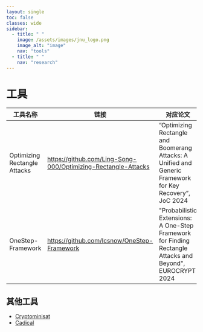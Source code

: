 ```yaml
---
layout: single
toc: false
classes: wide
sidebar:
  - title: " "
    image: /assets/images/jnu_logo.png
    image_alt: "image"
    nav: "tools"
  - title: " "
    nav: "research"
---
```


# 工具

|工具名称|链接|对应论文|功能|
|-|-|-|-|
|Optimizing Rectangle Attacks|https://github.com/Ling-Song-000/Optimizing-Rectangle-Attacks|”Optimizing Rectangle and Boomerang Attacks: A Unified and Generic Framework for Key Recovery”, JoC 2024|给定区分器，搜索最优Rectangle攻击|
|OneStep-Framework|https://github.com/Icsnow/OneStep-Framework|"Probabilistic Extensions: A One-Step Framework for Finding Rectangle Attacks and Beyond", EUROCRYPT 2024|搜索deoxys的最优Rectangle攻击框架|

## 其他工具
- <a href = "https://github.com/msoos/cryptominisat">Cryptominisat </a>
- <a href = "https://github.com/arminbiere/cadical">Cadical</a>


